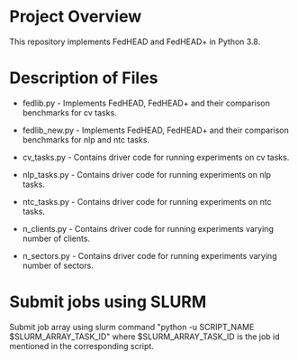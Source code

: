 # Project Overview

This repository implements FedHEAD and FedHEAD+ in Python 3.8.

# Description of Files

- fedlib.py - Implements FedHEAD, FedHEAD+ and their comparison benchmarks for cv tasks.

- fedlib_new.py - Implements FedHEAD, FedHEAD+ and their comparison benchmarks for nlp and ntc tasks.

- cv_tasks.py - Contains driver code for running experiments on cv tasks.

- nlp_tasks.py - Contains driver code for running experiments on nlp tasks.

- ntc_tasks.py - Contains driver code for running experiments on ntc tasks.

- n_clients.py - Contains driver code for running experiments varying number of clients.

- n_sectors.py - Contains driver code for running experiments varying number of sectors.


# Submit jobs using SLURM

Submit job array using slurm command "python -u SCRIPT_NAME $SLURM_ARRAY_TASK_ID" where $SLURM_ARRAY_TASK_ID is the job id mentioned in the corresponding script.
